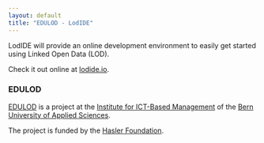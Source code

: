 ```yaml
---
layout: default
title: "EDULOD - LodIDE"
---
```




LodIDE will provide an online development environment to easily get 
started using Linked Open Data (LOD).

Check it out online at [lodide.io](http://lodide.io).

### EDULOD

[EDULOD](https://edulod.github.io/) is a project at the 
[Institute for ICT-Based Management](https://www.ti.bfh.ch/en/research/institute_for_ict_based_management/institute_for_ict_based_management.html)
of the [Bern University of Applied Sciences](https://www.bfh.ch/en/home.html).

The project is funded by the [Hasler Foundation](http://www.haslerstiftung.ch/en/home).